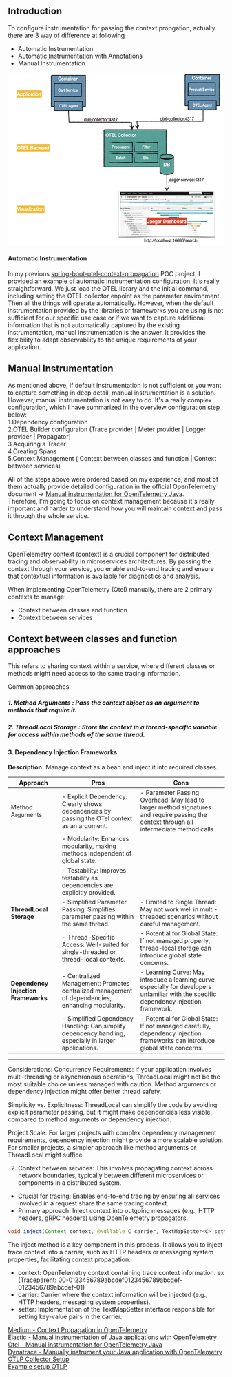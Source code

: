 ## Introduction
To configure instrumentation for passing the context propgation, actually there are 3 way of difference at following
* Automatic Instrumentation
* Automatic Instrumentation with Annotations
* Manual Instrumentation

<p align="center">
  <img src="images/otel-overview.png" alt="image description" width="600" height="400">
</p>

#### Automatic Instrumentation
In my previous [spring-boot-otel-context-propagation](https://github.com/santipabWannakiri/spring-boot-otel-context-propagation) POC project, I provided an example of automatic instrumentation configuration. It's really straightforward. We just load the OTEL library and the initial command, including setting the OTEL collector enpoint as the parameter environment. Then all the things will operate automatically. However, when the default instrumentation provided by the libraries or frameworks you are using is not sufficient for our specific use case or if we want to capture additional information that is not automatically captured by the existing instrumentation, manual instrumentation is the answer. It provides the flexibility to adapt observability to the unique requirements of your application. 


## Manual Instrumentation
As mentioned above, if default instrumentation is not sufficient or you want to capture something in deep detail, manual instrumentation is a solution. However, manual instrumentation is not easy to do. It's a really complex configuration, which I have summarized in the overview configuration step below:\
1.Dependency configuration\
2.OTEL Builder configuraion (Trace provider | Meter provider | Logger provider | Propagator)\
3.Acquiring a Tracer\
4.Creating Spans\
5.Context Management ( Context between classes and function | Context between services)

All of the steps above were ordered based on my experience, and most of them actually provide detailed configuration in the official OpenTelemetry document -> [Manual instrumentation for OpenTelemetry Java](https://opentelemetry.io/docs/languages/java/instrumentation/).\
Therefore, I'm going to focus on context management because it's really important and harder to understand how you will maintain context and pass it through the whole service.


## Context Management
OpenTelemetry context (context) is a crucial component for distributed tracing and observability in microservices architectures. By passing the context through your service, you enable end-to-end tracing and ensure that contextual information is available for diagnostics and analysis. 

When implementing OpenTelemetry (Otel) manually, there are 2 primary contexts to manage:
* Context between classes and function
* Context between services


## Context between classes and function approaches
This refers to sharing context within a service, where different classes or methods might need access to the same tracing information.

Common approaches:
##### 1. Method Arguments : Pass the context object as an argument to methods that require it.

##### 2. ThreadLocal Storage : Store the context in a thread-specific variable for access within methods of the same thread.

#### 3. Dependency Injection Frameworks

**Description:** Manage context as a bean and inject it into required classes.


| Approach               | Pros                                                                                                         | Cons                                                                                                              |
|------------------------|--------------------------------------------------------------------------------------------------------------|--------------------------------------------------------------------------------------------------------------------|
| Method Arguments   | - Explicit Dependency: Clearly shows dependencies by passing the OTel context as an argument.                | - Parameter Passing Overhead: May lead to larger method signatures and require passing the context through all intermediate method calls.                                      |
|                        | - Modularity: Enhances modularity, making methods independent of global state.                                |                                                                                                                    |
|                        | - Testability: Improves testability as dependencies are explicitly provided.                                  |                                                                                                                    |
| **ThreadLocal Storage**| - Simplified Parameter Passing: Simplifies parameter passing within the same thread.                          | - Limited to Single Thread: May not work well in multi-threaded scenarios without careful management.              |
|                        | - Thread-Specific Access: Well-suited for single-threaded or thread-local contexts.                             | - Potential for Global State: If not managed properly, thread-local storage can introduce global state concerns.  |
| **Dependency Injection Frameworks** | - Centralized Management: Promotes centralized management of dependencies, enhancing modularity.           | - Learning Curve: May introduce a learning curve, especially for developers unfamiliar with the specific dependency injection framework.                                           |
|                        | - Simplified Dependency Handling: Can simplify dependency handling, especially in larger applications.         | - Potential for Global State: If not managed carefully, dependency injection frameworks can introduce global state concerns. |

---


Considerations:
Concurrency Requirements: If your application involves multi-threading or asynchronous operations, ThreadLocal might not be the most suitable choice unless managed with caution. Method arguments or dependency injection might offer better thread safety.

Simplicity vs. Explicitness: ThreadLocal can simplify the code by avoiding explicit parameter passing, but it might make dependencies less visible compared to method arguments or dependency injection.

Project Scale: For larger projects with complex dependency management requirements, dependency injection might provide a more scalable solution. For smaller projects, a simpler approach like method arguments or ThreadLocal might suffice.

2. Context between services: This involves propagating context across network boundaries, typically between different microservices or components in a distributed system.
* Crucial for tracing: Enables end-to-end tracing by ensuring all services involved in a request share the same tracing context.
* Primary approach: Inject context into outgoing messages (e.g., HTTP headers, gRPC headers) using OpenTelemetry propagators.

```java
void inject(Context context, @Nullable C carrier, TextMapSetter<C> setter);
```
The inject method is a key component in this process. It allows you to inject trace context into a carrier, such as HTTP headers or messaging system properties, facilitating context propagation.

* context: OpenTelemetry context containing trace context information. ex (Traceparent: 00-0123456789abcdef0123456789abcdef-0123456789abcdef-01)
* carrier: Carrier where the context information will be injected (e.g., HTTP headers, messaging system properties).
* setter: Implementation of the TextMapSetter interface responsible for setting key-value pairs in the carrier.



[Medium - Context Propagation in OpenTelemetry](https://medium.com/@danielbcorreia/context-propagation-in-opentelemetry-3f53ab31bcf5)\
[Elastic - Manual instrumentation of Java applications with OpenTelemetry](https://www.elastic.co/blog/manual-instrumentation-of-java-applications-opentelemetry)\
[Otel - Manual instrumentation for OpenTelemetry Java](https://opentelemetry.io/docs/languages/java/instrumentation/)\
[Dynatrace - Manually instrument your Java application with OpenTelemetry](https://docs.dynatrace.com/docs/extend-dynatrace/opentelemetry/walkthroughs/java/java-manual)\
[OTLP Collector Setup](https://opentelemetry.io/docs/languages/java/exporters/)\
[Example setup OTLP](https://github.com/elastic/observability-examples/blob/main/Elastiflix/java-favorite-otel-manual/src/main/java/com/movieapi/FavoriteApplication.java)
